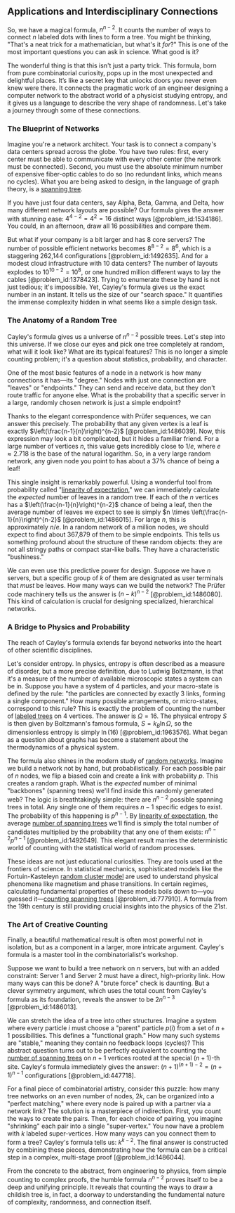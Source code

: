 ## Applications and Interdisciplinary Connections

So, we have a magical formula, $n^{n-2}$. It counts the number of ways to connect $n$ labeled dots with lines to form a tree. You might be thinking, "That's a neat trick for a mathematician, but what's it *for*?" This is one of the most important questions you can ask in science. What good is it?

The wonderful thing is that this isn't just a party trick. This formula, born from pure combinatorial curiosity, pops up in the most unexpected and delightful places. It’s like a secret key that unlocks doors you never even knew were there. It connects the pragmatic work of an engineer designing a computer network to the abstract world of a physicist studying entropy, and it gives us a language to describe the very shape of randomness. Let's take a journey through some of these connections.

### The Blueprint of Networks

Imagine you're a network architect. Your task is to connect a company's data centers spread across the globe. You have two rules: first, every center must be able to communicate with every other center (the network must be connected). Second, you must use the absolute minimum number of expensive fiber-optic cables to do so (no redundant links, which means no cycles). What you are being asked to design, in the language of graph theory, is a [spanning tree](@article_id:262111).

If you have just four data centers, say Alpha, Beta, Gamma, and Delta, how many different network layouts are possible? Our formula gives the answer with stunning ease: $4^{4-2} = 4^2 = 16$ distinct ways [@problem_id:1534186]. You could, in an afternoon, draw all 16 possibilities and compare them.

But what if your company is a bit larger and has 8 core servers? The number of possible efficient networks becomes $8^{8-2} = 8^6$, which is a staggering 262,144 configurations [@problem_id:1492635]. And for a modest cloud infrastructure with 10 data centers? The number of layouts explodes to $10^{10-2} = 10^8$, or one hundred million different ways to lay the cables [@problem_id:1378423]. Trying to enumerate these by hand is not just tedious; it's impossible. Yet, Cayley's formula gives us the exact number in an instant. It tells us the size of our "search space." It quantifies the immense complexity hidden in what seems like a simple design task.

### The Anatomy of a Random Tree

Cayley's formula gives us a universe of $n^{n-2}$ possible trees. Let's step into this universe. If we close our eyes and pick one tree completely at random, what will it look like? What are its typical features? This is no longer a simple counting problem; it's a question about statistics, probability, and character.

One of the most basic features of a node in a network is how many connections it has—its "degree." Nodes with just one connection are "leaves" or "endpoints." They can send and receive data, but they don't route traffic for anyone else. What is the probability that a specific server in a large, randomly chosen network is just a simple endpoint?

Thanks to the elegant correspondence with Prüfer sequences, we can answer this precisely. The probability that any given vertex is a leaf is exactly $\left(\frac{n-1}{n}\right)^{n-2}$ [@problem_id:1486039]. Now, this expression may look a bit complicated, but it hides a familiar friend. For a large number of vertices $n$, this value gets incredibly close to $1/e$, where $e \approx 2.718$ is the base of the natural logarithm. So, in a very large random network, any given node you point to has about a 37% chance of being a leaf!

This single insight is remarkably powerful. Using a wonderful tool from probability called "[linearity of expectation](@article_id:273019)," we can immediately calculate the *expected* number of leaves in a random tree. If each of the $n$ vertices has a $\left(\frac{n-1}{n}\right)^{n-2}$ chance of being a leaf, then the average number of leaves we expect to see is simply $n \times \left(\frac{n-1}{n}\right)^{n-2}$ [@problem_id:1486015]. For large $n$, this is approximately $n/e$. In a random network of a million nodes, we should expect to find about 367,879 of them to be simple endpoints. This tells us something profound about the structure of these random objects: they are not all stringy paths or compact star-like balls. They have a characteristic "bushiness."

We can even use this predictive power for design. Suppose we have $n$ servers, but a specific group of $k$ of them are designated as user terminals that *must* be leaves. How many ways can we build the network? The Prüfer code machinery tells us the answer is $(n-k)^{n-2}$ [@problem_id:1486080]. This kind of calculation is crucial for designing specialized, hierarchical networks.

### A Bridge to Physics and Probability

The reach of Cayley's formula extends far beyond networks into the heart of other scientific disciplines.

Let's consider entropy. In physics, entropy is often described as a measure of disorder, but a more precise definition, due to Ludwig Boltzmann, is that it's a measure of the number of available microscopic states a system can be in. Suppose you have a system of 4 particles, and your macro-state is defined by the rule: "the particles are connected by exactly 3 links, forming a single component." How many possible arrangements, or micro-states, correspond to this rule? This is exactly the problem of counting the number of [labeled trees](@article_id:274145) on 4 vertices. The answer is $\Omega = 16$. The physical entropy $S$ is then given by Boltzmann's famous formula, $S = k_B \ln \Omega$, so the dimensionless entropy is simply $\ln(16)$ [@problem_id:1963576]. What began as a question about graphs has become a statement about the thermodynamics of a physical system.

The formula also shines in the modern study of [random networks](@article_id:262783). Imagine we build a network not by hand, but probabilistically. For each possible pair of $n$ nodes, we flip a biased coin and create a link with probability $p$. This creates a random graph. What is the *expected* number of minimal "backbones" (spanning trees) we'll find inside this randomly generated web? The logic is breathtakingly simple: there are $n^{n-2}$ possible spanning trees in total. Any single one of them requires $n-1$ specific edges to exist. The probability of this happening is $p^{n-1}$. By [linearity of expectation](@article_id:273019), the average [number of spanning trees](@article_id:265224) we'll find is simply the total number of candidates multiplied by the probability that any one of them exists: $n^{n-2} p^{n-1}$ [@problem_id:1492649]. This elegant result marries the deterministic world of counting with the statistical world of random processes.

These ideas are not just educational curiosities. They are tools used at the frontiers of science. In statistical mechanics, sophisticated models like the Fortuin-Kasteleyn [random cluster model](@article_id:144781) are used to understand physical phenomena like magnetism and phase transitions. In certain regimes, calculating fundamental properties of these models boils down to—you guessed it—[counting spanning trees](@article_id:268693) [@problem_id:777910]. A formula from the 19th century is still providing crucial insights into the physics of the 21st.

### The Art of Creative Counting

Finally, a beautiful mathematical result is often most powerful not in isolation, but as a component in a larger, more intricate argument. Cayley's formula is a master tool in the combinatorialist's workshop.

Suppose we want to build a tree network on $n$ servers, but with an added constraint: Server 1 and Server 2 must have a direct, high-priority link. How many ways can this be done? A "brute force" check is daunting. But a clever symmetry argument, which uses the total count from Cayley's formula as its foundation, reveals the answer to be $2n^{n-3}$ [@problem_id:1486013].

We can stretch the idea of a tree into other structures. Imagine a system where every particle $i$ must choose a "parent" particle $p(i)$ from a set of $n+1$ possibilities. This defines a "functional graph." How many such systems are "stable," meaning they contain no feedback loops (cycles)? This abstract question turns out to be perfectly equivalent to counting the [number of spanning trees](@article_id:265224) on $n+1$ vertices rooted at the special $(n+1)$-th site. Cayley's formula immediately gives the answer: $(n+1)^{(n+1)-2} = (n+1)^{n-1}$ configurations [@problem_id:447718].

For a final piece of combinatorial artistry, consider this puzzle: how many tree networks on an even number of nodes, $2k$, can be organized into a "perfect matching," where every node is paired up with a partner via a network link? The solution is a masterpiece of indirection. First, you count the ways to create the pairs. Then, for each choice of pairing, you imagine "shrinking" each pair into a single "super-vertex." You now have a problem with $k$ labeled super-vertices. How many ways can you connect them to form a tree? Cayley's formula tells us: $k^{k-2}$. The final answer is constructed by combining these pieces, demonstrating how the formula can be a critical step in a complex, multi-stage proof [@problem_id:1486044].

From the concrete to the abstract, from engineering to physics, from simple counting to complex proofs, the humble formula $n^{n-2}$ proves itself to be a deep and unifying principle. It reveals that counting the ways to draw a childish tree is, in fact, a doorway to understanding the fundamental nature of complexity, randomness, and connection itself.